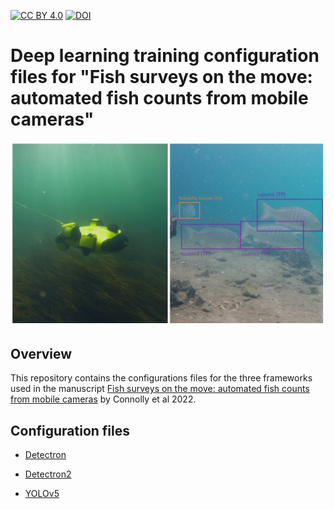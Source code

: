 [![CC BY 4.0][cc-by-shield]][cc-by]
[![DOI][doi-shield]][doi-url]

[cc-by]: http://creativecommons.org/licenses/by/4.0/
[cc-by-shield]: https://img.shields.io/badge/License-CC%20BY%204.0-lightgrey.svg
[doi-shield]: https://img.shields.io/badge/PLACE-HOLDER-blue
[doi-url]: https://doi.org/

Deep learning training configuration files for "**Fish surveys on the move: automated fish counts from mobile cameras**"
============

![Manuscript image](manuscript_picture.png)

## Overview

This repository contains the configurations files for the three frameworks used in the manuscript [Fish surveys on the move: automated fish counts from mobile cameras]() by Connolly et al 2022.

## Configuration files

- [Detectron](/data/configs/detectron/detectron.yaml)

- [Detectron2](/data/configs/detectron2/detectron2.yaml)

- [YOLOv5](/data/configs/yolov5)
